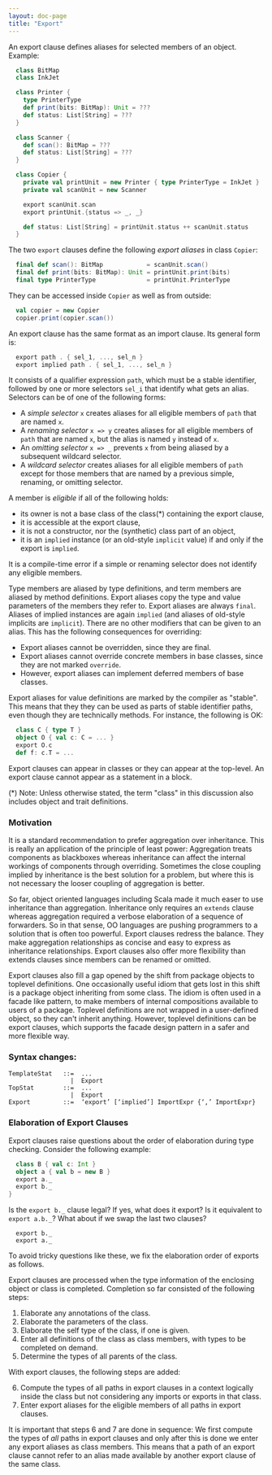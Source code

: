 ```yaml
---
layout: doc-page
title: "Export"
---
```


An export clause defines aliases for selected members of an object. Example:
```scala
  class BitMap
  class InkJet

  class Printer {
    type PrinterType
    def print(bits: BitMap): Unit = ???
    def status: List[String] = ???
  }

  class Scanner {
    def scan(): BitMap = ???
    def status: List[String] = ???
  }

  class Copier {
    private val printUnit = new Printer { type PrinterType = InkJet }
    private val scanUnit = new Scanner

    export scanUnit.scan
    export printUnit.{status => _, _}

    def status: List[String] = printUnit.status ++ scanUnit.status
  }
```
The two `export` clauses define the following _export aliases_ in class `Copier`:
```scala
  final def scan(): BitMap            = scanUnit.scan()
  final def print(bits: BitMap): Unit = printUnit.print(bits)
  final type PrinterType              = printUnit.PrinterType
```
They can be accessed inside `Copier` as well as from outside:
```scala
  val copier = new Copier
  copier.print(copier.scan())
```
An export clause has the same format as an import clause. Its general form is:
```scala
  export path . { sel_1, ..., sel_n }
  export implied path . { sel_1, ..., sel_n }
```
It consists of a qualifier expression `path`, which must be a stable identifier, followed by
one or more selectors `sel_i` that identify what gets an alias. Selectors can be
of one of the following forms:

 - A _simple selector_ `x` creates aliases for all eligible members of `path` that are named `x`.
 - A _renaming selector_ `x => y` creates aliases for all eligible members of `path` that are named `x`, but the alias is named `y` instead of `x`.
 - An _omitting selector_ `x => _` prevents `x` from being aliased by a subsequent
   wildcard selector.
 - A _wildcard selector_ creates aliases for all eligible members of `path` except for
   those members that are named by a previous simple, renaming, or omitting selector.

A member is _eligible_ if all of the following holds:

 - its owner is not a base class of the class(*) containing the export clause,
 - it is accessible at the export clause,
 - it is not a constructor, nor the (synthetic) class part of an object,
 - it is an `implied` instance (or an old-style `implicit` value)
   if and only if the export is `implied`.

It is a compile-time error if a simple or renaming selector does not identify any eligible
members.

Type members are aliased by type definitions, and term members are aliased by method definitions. Export aliases copy the type and value parameters of the members they refer to.
Export aliases are always `final`. Aliases of implied instances are again `implied` (and aliases of old-style implicits are `implicit`). There are no other modifiers that can be given to an alias. This has the following consequences for overriding:

 - Export aliases cannot be overridden, since they are final.
 - Export aliases cannot override concrete members in base classes, since they are
   not marked `override`.
 - However, export aliases can implement deferred members of base classes.

Export aliases for value definitions are marked by the compiler as "stable". This means
that they they can be used as parts of stable identifier paths, even though they are technically methods. For instance, the following is OK:
```scala
  class C { type T }
  object O { val c: C = ... }
  export O.c
  def f: c.T = ...
```

Export clauses can appear in classes or they can appear at the top-level. An export clause cannot appear as a statement in a block.

(*) Note: Unless otherwise stated, the term "class" in this discussion also includes object and trait definitions.

### Motivation

It is a standard recommendation to prefer aggregation over inheritance. This is really an application of the principle of least power: Aggregation treats components as blackboxes whereas inheritance can affect the internal workings of components through overriding. Sometimes the close coupling implied by inheritance is the best solution for a problem, but where this is not necessary the looser coupling of aggregation is better.

So far, object oriented languages including Scala made it much easer to use inheritance than aggregation. Inheritance only requires an `extends` clause whereas aggregation required a verbose elaboration of a sequence of forwarders. So in that sense, OO languages are pushing
programmers to a solution that is often too powerful. Export clauses redress the balance. They make aggregation relationships as concise and easy to express as inheritance relationships. Export clauses also offer more flexibility than extends clauses since members can be renamed or omitted.

Export clauses also fill a gap opened by the shift from package objects to toplevel definitions. One occasionally useful idiom that gets lost in this shift is a package object inheriting from some class. The idiom is often used in a facade like pattern, to make members
of internal compositions available to users of a package. Toplevel definitions are not wrapped in a user-defined object, so they can't inherit anything. However, toplevel definitions can be export clauses, which supports the facade design pattern in a safer and
more flexible way.

### Syntax changes:

```
TemplateStat   ::=  ...
                 |  Export
TopStat        ::=  ...
                 |  Export
Export         ::=  ‘export’ [‘implied’] ImportExpr {‘,’ ImportExpr}
```

### Elaboration of Export Clauses

Export clauses raise questions about the order of elaboration during type checking.
Consider the following example:
```scala
  class B { val c: Int }
  object a { val b = new B }
  export a._
  export b._
}
```
Is the `export b._` clause legal? If yes, what does it export? Is it equivalent to `export a.b._`? What about if we swap the last two clauses?
```
  export b._
  export a._
```
To avoid tricky questions like these, we fix the elaboration order of exports as follows.

Export clauses are processed when the type information of the enclosing object or class is completed. Completion so far consisted of the following steps:

 1. Elaborate any annotations of the class.
 2. Elaborate the parameters of the class.
 3. Elaborate the self type of the class, if one is given.
 4. Enter all definitions of the class as class members, with types to be completed
    on demand.
 5. Determine the types of all parents of the class.

With export clauses, the following steps are added:

 6. Compute the types of all paths in export clauses in a context logically
    inside the class but not considering any imports or exports in that class.
 7. Enter export aliases for the eligible members of all paths in export clauses.

It is important that steps 6 and 7 are done in sequence: We first compute the types of _all_
paths in export clauses and only after this is done we enter any export aliases as class members. This means that a path of an export clause cannot refer to an alias made available
by another export clause of the same class.
